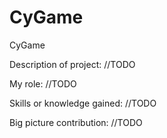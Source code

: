 # CyGame
CyGame

Description of project:
//TODO

My role:
//TODO

Skills or knowledge gained:
//TODO

Big picture contribution: 
//TODO
